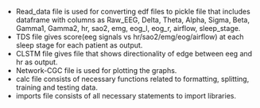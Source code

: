 - Read_data file is used for converting edf files to pickle file that includes dataframe with columns as Raw_EEG, Delta, Theta, Alpha, Sigma, Beta, Gamma1, Gamma2, hr, sao2, emg, eog_l, eog_r, airflow, sleep_stage. 
- TDS file gives score(eeg signals vs hr/sao2/emg/eog/airflow) at each sleep stage for each patient as output.
- CLSTM file gives file that shows directionality of edge between eeg and hr as output.
- Network-CGC file is used for plotting the graphs.
- calc file consists of necessary functions related to formatting, splitting, training and testing data.
- imports file consists of all necessary statements to import libraries.

